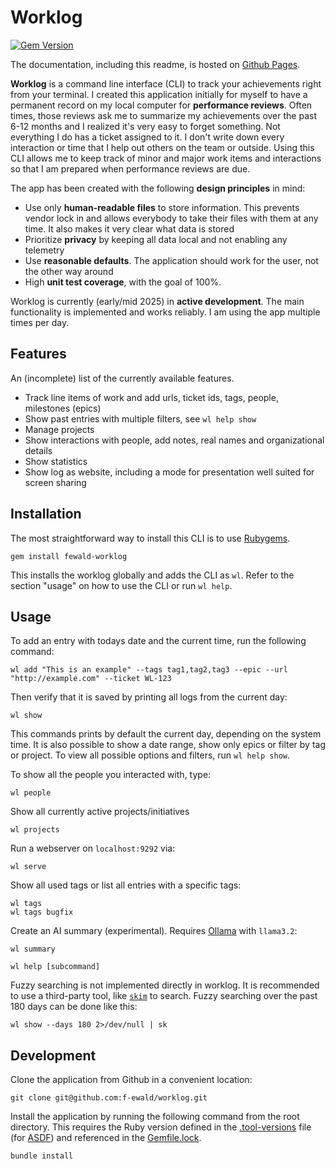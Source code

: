 # Worklog

[![Gem Version](https://badge.fury.io/rb/fewald-worklog.svg)](https://badge.fury.io/rb/fewald-worklog)

The documentation, including this readme, is hosted on [Github Pages](https://f-ewald.github.io/worklog).

**Worklog** is a command line interface (CLI) to track your achievements right from your terminal.
I created this application initially for myself to have a permanent record on my local computer for **performance reviews**. Often times, those reviews ask me to summarize my achievements over the past 6-12 months and I realized it's very easy to forget something. Not everything I do has a ticket assigned to it.
I don't write down every interaction or time that I help out others on the team or outside. Using this CLI allows me to keep track of minor and major work items and interactions so that I am prepared when performance reviews are due.

The app has been created with the following **design principles** in mind:

* Use only **human-readable files** to store information. This prevents vendor lock in and allows everybody to take their files with them at any time. It also makes it very clear what data is stored
* Prioritize **privacy** by keeping all data local and not enabling any telemetry
* Use **reasonable defaults**. The application should work for the user, not the other way around
* High **unit test coverage**, with the goal of 100%.

Worklog is currently (early/mid 2025) in **active development**. The main functionality is implemented and works reliably. I am using the app multiple times per day.

## Features

An (incomplete) list of the currently available features.

* Track line items of work and add urls, ticket ids, tags, people, milestones (epics)
* Show past entries with multiple filters, see `wl help show`
* Manage projects
* Show interactions with people, add notes, real names and organizational details
* Show statistics
* Show log as website, including a mode for presentation well suited for screen sharing

## Installation

The most straightforward way to install this CLI is to use [Rubygems](https://rubygems.org).

```shell
gem install fewald-worklog
```

This installs the worklog globally and adds the CLI as `wl`. Refer to the section "usage" on how to use the CLI or run `wl help`.

## Usage

To add an entry with todays date and the current time, run the following command:

```shell
wl add "This is an example" --tags tag1,tag2,tag3 --epic --url "http://example.com" --ticket WL-123
```

Then verify that it is saved by printing all logs from the current day:

```shell
wl show
```

This commands prints by default the current day, depending on the system time. It is also possible to show a date range, show only epics or filter by tag or project. To view all possible options and filters, run `wl help show`.

To show all the people you interacted with, type:

```shell
wl people
```

Show all currently active projects/initiatives

```shell
wl projects
```

Run a webserver on `localhost:9292` via:

```shell
wl serve
```

Show all used tags or list all entries with a specific tags:

```shell
wl tags
wl tags bugfix
```

Create an AI summary (experimental). Requires [Ollama](https://www.ollama.com) with `llama3.2`:

```shell
wl summary
```


```shell
wl help [subcommand]
```

Fuzzy searching is not implemented directly in worklog. It is recommended to use a third-party tool, like [`skim`](https://github.com/skim-rs/skim) to search. Fuzzy searching over the past 180 days can be done like this:

```shell
wl show --days 180 2>/dev/null | sk
```

## Development

Clone the application from Github in a convenient location:

```shell
git clone git@github.com:f-ewald/worklog.git
```

Install the application by running the following command from the root directory. This requires the Ruby version defined in the [.tool-versions](.tool-versions) file (for [ASDF](https://asdf-vm.com)) and referenced in the [Gemfile.lock](Gemfile.lock).

```shell
bundle install
```

